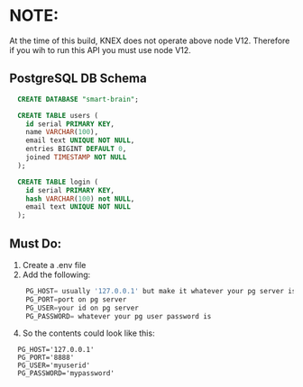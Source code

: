 # NOTE:

At the time of this build, KNEX does not operate above node V12. Therefore if you wih to run this API you must use node V12.

## PostgreSQL DB Schema

```sql
  CREATE DATABASE "smart-brain";

  CREATE TABLE users (
    id serial PRIMARY KEY,
    name VARCHAR(100),
    email text UNIQUE NOT NULL,
    entries BIGINT DEFAULT 0,
    joined TIMESTAMP NOT NULL
  );

  CREATE TABLE login (
    id serial PRIMARY KEY,
    hash VARCHAR(100) not NULL,
    email text UNIQUE NOT NULL
  );
```
## Must Do:

1. Create a .env file
2. Add the following:
```javascript
    PG_HOST= usually '127.0.0.1' but make it whatever your pg server is
    PG_PORT=port on pg server
    PG_USER=your id on pg server
    PG_PASSWORD= whatever your pg user password is
```
4. So the contents could look like this:
```
  PG_HOST='127.0.0.1'
  PG_PORT='8888'
  PG_USER='myuserid'
  PG_PASSWORD='mypassword'
```


